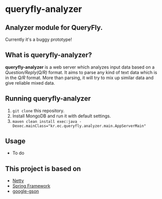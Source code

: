 queryfly-analyzer
============================
Analyzer module for QueryFly.
----------------------------
Currently it's a buggy prototype!

What is queryfly-analyzer?
----------------------------
__queryfly-analyzer__ is a web server which analyzes input data based on a _Question/Reply(Q/R)_ format. It aims to parse any kind of text data which is in the _Q/R_ format. More than parsing, it will try to mix up similar data and give reliable mixed data.

Running queryfly-analyzer
----------------------------
1. ```git clone``` this repository.
2. Install MongoDB and run it with default settings.
3. ```maven clean install exec:java -Dexec.mainClass="kr.ec.queryfly.analyzer.main.AppServerMain" ```

Usage
----------------------------

* To do


This project is based on
----------------------------
* [Netty](http://netty.io/)
* [Spring Framework](https://projects.spring.io/spring-framework)
* [google-gson](https://github.com/google/gson)
